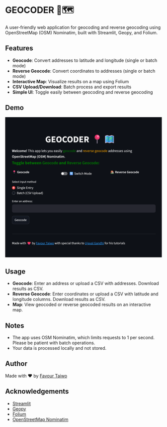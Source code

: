 # GEOCODER 📍🗺️

A user-friendly web application for geocoding and reverse geocoding using OpenStreetMap (OSM) Nominatim, built with Streamlit, Geopy, and Folium.

## Features
- **Geocode**: Convert addresses to latitude and longitude (single or batch mode)
- **Reverse Geocode**: Convert coordinates to addresses (single or batch mode)
- **Interactive Map**: Visualize results on a map using Folium
- **CSV Upload/Download**: Batch process and export results
- **Simple UI**: Toggle easily between geocoding and reverse geocoding

## Demo
![App Screenshot](image.png)


## Usage
- **Geocode**: Enter an address or upload a CSV with addresses. Download results as CSV.
- **Reverse Geocode**: Enter coordinates or upload a CSV with latitude and longitude columns. Download results as CSV.
- **Map**: View geocoded or reverse geocoded results on an interactive map.

## Notes
- The app uses OSM Nominatim, which limits requests to 1 per second. Please be patient with batch operations.
- Your data is processed locally and not stored.

## Author
Made with ❤️ by [Favour Taiwo](https://github.com/favtai)

## Acknowledgements
- [Streamlit](https://streamlit.io/)
- [Geopy](https://geopy.readthedocs.io/)
- [Folium](https://python-visualization.github.io/folium/)
- [OpenStreetMap Nominatim](https://nominatim.openstreetmap.org/)
